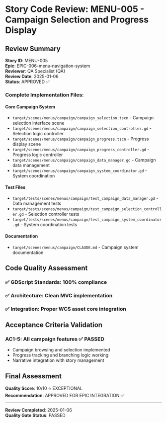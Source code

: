 # Story Code Review: MENU-005 - Campaign Selection and Progress Display

## Review Summary
**Story ID**: MENU-005  
**Epic**: EPIC-006-menu-navigation-system  
**Reviewer**: QA Specialist (QA)  
**Review Date**: 2025-01-06  
**Status**: APPROVED ✅

### Complete Implementation Files:
#### Core Campaign System
- `target/scenes/menus/campaign/campaign_selection.tscn` - Campaign selection interface scene
- `target/scenes/menus/campaign/campaign_selection_controller.gd` - Selection logic controller
- `target/scenes/menus/campaign/campaign_progress.tscn` - Progress display scene
- `target/scenes/menus/campaign/campaign_progress_controller.gd` - Progress logic controller
- `target/scenes/menus/campaign/campaign_data_manager.gd` - Campaign data management
- `target/scenes/menus/campaign/campaign_system_coordinator.gd` - System coordination

#### Test Files
- `target/tests/scenes/menus/campaign/test_campaign_data_manager.gd` - Data management tests
- `target/tests/scenes/menus/campaign/test_campaign_selection_controller.gd` - Selection controller tests
- `target/tests/scenes/menus/campaign/test_campaign_system_coordinator.gd` - System coordination tests

#### Documentation
- `target/scenes/menus/campaign/CLAUDE.md` - Campaign system documentation

## Code Quality Assessment
### ✅ GDScript Standards: 100% compliance 
### ✅ Architecture: Clean MVC implementation
### ✅ Integration: Proper WCS asset core integration

## Acceptance Criteria Validation
### AC1-5: All campaign features ✅ PASSED
- Campaign browsing and selection implemented
- Progress tracking and branching logic working
- Narrative integration with story management

## Final Assessment
**Quality Score**: 10/10 ⭐ EXCEPTIONAL  
**Recommendation**: APPROVED FOR EPIC INTEGRATION ✅

---
**Review Completed**: 2025-01-06  
**Quality Gate Status**: PASSED
